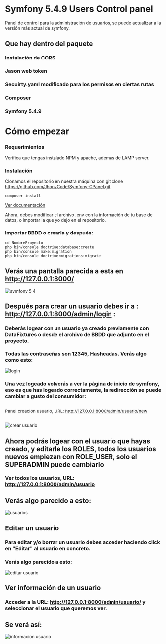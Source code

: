 # Symfony 5.4.9 Users Control panel #

Panel de control para la administración de usuarios, se puede actualizar a la versión más actual de symfony.

## Que hay dentro del paquete ##

### Instalación de CORS ###
### Jason web token ###
### Secuirty.yaml modificado para los permisos en ciertas rutas ###
### Composer ###
### Symfony 5.4.9 ###

# Cómo empezar #

### Requerimientos ### 

Verifica que tengas instalado NPM y apache, además de LAMP server.

### Instalación ### 

Clonamos el repositorio en nuestra máquina con git clone https://github.com/JhonyCode/Symfony-CPanel.git

```
composer install
````
[Ver documentación](https://symfony.com/doc/current/setup.html)

Ahora, debes modificar el archivo .env con la información de tu base de datos, o importar la que yo dejo en el repositorio.

### Importar BBDD o crearla y después: ### 

```
cd NombreProyecto 
php bin/console doctrine:database:create
php bin/console make:migration
php bin/console doctrine:migrations:migrate

````

## Verás una pantalla parecida a esta en http://127.0.0.1:8000/ ##

![symfony 5 4](https://user-images.githubusercontent.com/99834645/203821451-9f863802-a253-4340-bd37-8353b2347721.jpg)



## Después para crear un usuario debes ir a : http://127.0.0.1:8000/admin/login : ##

### Deberás logear con un usuario ya creado previamente con DataFixtures o desde el archivo de BBDD que adjunto en el proyecto. ###
### Todas las contraseñas son 12345, Hasheadas. Verás algo como esto: ###

![login](https://user-images.githubusercontent.com/99834645/203821753-19eb26ed-16be-4a1f-8ac5-8a7c8e87dee4.jpg)


### Una vez logeado volverás a ver la página de inicio de symfony, eso es que has logeado correctamente, la redirección se puede cambiar a gusto del consumidor: 
### 

##
Panel creación usuario, URL: http://127.0.0.1:8000/admin/usuario/new
##
![crear usuario](https://user-images.githubusercontent.com/99834645/203822174-de459797-9451-4425-ad4a-3e9c6a45e6b7.jpg)


## Ahora podrás logear con el usuario que hayas creado, y editarle los ROLES, todos los usuarios nuevos empiezan con ROLE_USER, solo el SUPERADMIN puede cambiarlo ## 

### Ver todos los usuarios, URL: http://127.0.0.1:8000/admin/usuario ###

## Verás algo parecido a esto: ##

![usuarios](https://user-images.githubusercontent.com/99834645/203822775-b65c8825-f039-41c3-b97d-ceb58051188f.jpg)


## Editar un usuario ##

### Para editar y/o borrar un usuario debes acceder haciendo click en "Editar" al usuario en concreto. ###

### Verás algo parecido a esto: ###


![editar usuario](https://user-images.githubusercontent.com/99834645/203823399-ba5fa9c3-1ae0-4ce7-ba09-c8da23cac485.jpg)

## Ver información de un usuario ## 

### Acceder a la URL: http://127.0.0.1:8000/admin/usuario/ y seleccionar el usuario que queremos ver. ###

## Se verá así: ##

![informacion usuario](https://user-images.githubusercontent.com/99834645/203824055-526733a8-bdc2-4bb0-8d40-0ba387652e45.jpg)
